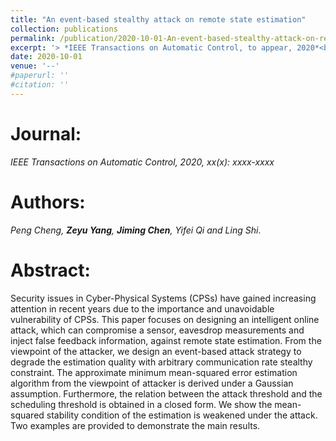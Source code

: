 ```yaml
---
title: "An event-based stealthy attack on remote state estimation"
collection: publications
permalink: /publication/2020-10-01-An-event-based-stealthy-attack-on-remote-state-estimation/
excerpt: '> *IEEE Transactions on Automatic Control, to appear, 2020*<br>*Peng Cheng, **Zeyu Yang**, *Jiming Chen, Yifei Qi and Ling Shi*.'
date: 2020-10-01
venue: '--'
#paperurl: ''
#citation: ''
---
```

<!-- - [Download paper](https://ieeexplore.ieee.org/abstract/document/6645401/) -->

Journal:
===
*IEEE Transactions on Automatic Control, 2020, xx(x): xxxx-xxxx*  

Authors: 
===
*Peng Cheng, **Zeyu Yang**, **Jiming Chen**, Yifei Qi and Ling Shi*.

Abstract: 
===
Security issues in Cyber-Physical Systems (CPSs) have gained increasing attention in recent years due to the importance and unavoidable vulnerability of CPSs. This paper focuses on designing an intelligent online attack, which can compromise a sensor, eavesdrop measurements and inject false feedback information, against remote state estimation. From the viewpoint of the attacker, we design an event-based attack strategy to degrade the estimation quality with arbitrary communication rate stealthy constraint. The approximate minimum mean-squared error estimation algorithm from the viewpoint of attacker is derived under a Gaussian assumption. Furthermore, the relation between the attack threshold and the scheduling threshold is obtained in a closed form. We show the mean-squared stability condition of the estimation is weakened under the attack. Two examples are provided to demonstrate the main results.